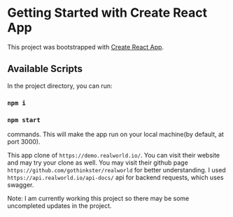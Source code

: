 # Getting Started with Create React App

This project was bootstrapped with [Create React App](https://github.com/facebook/create-react-app).

## Available Scripts

In the project directory, you can run:

### `npm i`

### `npm start`

commands. This will make the app run on your local machine(by default, at port 3000).

This app clone of `https://demo.realworld.io/`. You can visit their website and may try your clone as well.
You may visit their github page `https://github.com/gothinkster/realworld` for better understanding.
I used `https://api.realworld.io/api-docs/` api for backend requests, which uses swagger.

Note: I am currently working this project so there may be some uncompleted updates in the project.

